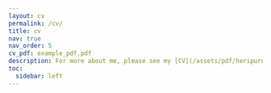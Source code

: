 ```yaml
---
layout: cv
permalink: /cv/
title: cv
nav: true
nav_order: 5
cv_pdf: example_pdf.pdf
description: For more about me, please see my [CV](/assets/pdf/heripurnawan-CV.pdf).
toc:
  sidebar: left
---
```

